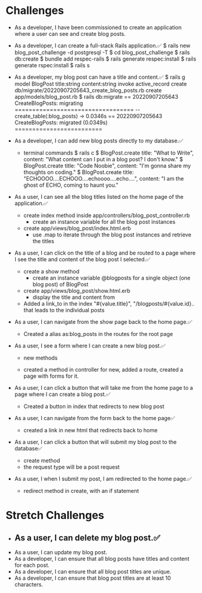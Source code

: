 # Challenges
- As a developer, I have been commissioned to create an application where a user can see and create blog posts.

- As a developer, I can create a full-stack Rails application.✅
    $ rails new blog_post_challenge -d postgresql -T
    $ cd blog_post_challenge
    $ rails db:create
    $ bundle add respec-rails
    $ rails generate respec:install
    $ rails generate rspec:install
    $ rails s
- As a developer, my blog post can have a title and content.✅
    $ rails g model BlogPost title:string content:string
        invoke  active_record
        create    db/migrate/20220907205643_create_blog_posts.rb
        create    app/models/blog_post.rb
    $ rails db:migrate
        == 20220907205643 CreateBlogPosts: migrating ==================================
        -- create_table(:blog_posts)
        -> 0.0346s
        == 20220907205643 CreateBlogPosts: migrated (0.0349s) =========================

- As a developer, I can add new blog posts directly to my database.✅
    - terminal commands
        $ rails c
            $ BlogPost.create title: "What to Write", content: "What content can I put in a blog post? I don't know."
            $ BlogPost.create title: "Code Noobie", content: "I'm gonna share my thoughts on coding."
            $ BlogPost.create title: "ECHOOOO....ECHOOO....echoooo....echo....", content: "I am the ghost of ECHO, coming to haunt you."

- As a user, I can see all the blog titles listed on the home page of the application.✅
    - create index method inside app/controllers/blog_post_controller.rb
        - create an instance variable for all the blog post instances
    - create app/views/blog_post/index.html.erb
        - use .map to iterate through the blog post instances and retrieve the titles

- As a user, I can click on the title of a blog and be routed to a page where I see the title and content of the blog post I selected.✅
    - create a show method
        - create an instance variable @blogposts for a single object (one blog post) of BlogPost
    - create app/views/blog_post/show.html.erb
        - display the title and content from
    - Added a link_to in the index  "#{value.title}", "/blogposts/#{value.id}.. that leads to the individual posts
- As a user, I can navigate from the show page back to the home page.✅
    - Created a alias as:blog_posts in the routes for the root page

- As a user, I see a form where I can create a new blog post.✅
    - new  methods

    - created a method in controller for new, added a route, created a page with forms for it. 

- As a user, I can click a button that will take me from the home page to a page where I can create a blog post.✅

    - Created a button in index that redirects to new blog post

- As a user, I can navigate from the form back to the home page✅
    - created a link in new html that redirects back to home

- As a user, I can click a button that will submit my blog post to the database✅
    - create method
    - the request type will be a post request 

- As a user, I when I submit my post, I am redirected to the home page.✅
    - redirect method in create, with an if statement 

# Stretch Challenges
- As a user, I can delete my blog post.✅
    -
- As a user, I can update my blog post.
- As a developer, I can ensure that all blog posts have titles and content for each post.
- As a developer, I can ensure that all blog post titles are unique.
- As a developer, I can ensure that blog post titles are at least 10 characters.
